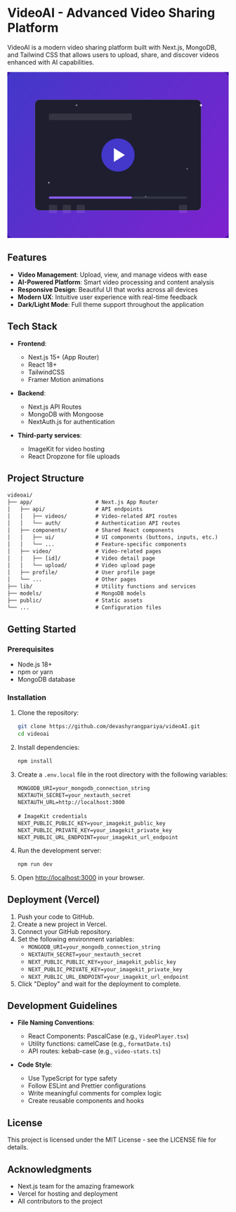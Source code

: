 # VideoAI - Advanced Video Sharing Platform

VideoAI is a modern video sharing platform built with Next.js, MongoDB, and Tailwind CSS that allows users to upload, share, and discover videos enhanced with AI capabilities.

![VideoAI Platform](public/hero-image.svg)

## Features

- **Video Management**: Upload, view, and manage videos with ease
- **AI-Powered Platform**: Smart video processing and content analysis
- **Responsive Design**: Beautiful UI that works across all devices
- **Modern UX**: Intuitive user experience with real-time feedback
- **Dark/Light Mode**: Full theme support throughout the application

## Tech Stack

- **Frontend**:
  - Next.js 15+ (App Router)
  - React 18+
  - TailwindCSS
  - Framer Motion animations

- **Backend**:
  - Next.js API Routes
  - MongoDB with Mongoose
  - NextAuth.js for authentication

- **Third-party services**:
  - ImageKit for video hosting
  - React Dropzone for file uploads

## Project Structure

```
videoai/
├── app/                    # Next.js App Router
│   ├── api/                # API endpoints
│   │   ├── videos/         # Video-related API routes
│   │   └── auth/           # Authentication API routes
│   ├── components/         # Shared React components
│   │   ├── ui/             # UI components (buttons, inputs, etc.)
│   │   └── ...             # Feature-specific components
│   ├── video/              # Video-related pages
│   │   ├── [id]/           # Video detail page
│   │   └── upload/         # Video upload page
│   ├── profile/            # User profile page
│   └── ...                 # Other pages
├── lib/                    # Utility functions and services
├── models/                 # MongoDB models
├── public/                 # Static assets
└── ...                     # Configuration files
```

## Getting Started

### Prerequisites

- Node.js 18+
- npm or yarn
- MongoDB database

### Installation

1. Clone the repository:
   ```bash
   git clone https://github.com/devashyrangpariya/videoAI.git
   cd videoai
   ```

2. Install dependencies:
   ```bash
   npm install
   ```

3. Create a `.env.local` file in the root directory with the following variables:
   ```
   MONGODB_URI=your_mongodb_connection_string
   NEXTAUTH_SECRET=your_nextauth_secret
   NEXTAUTH_URL=http://localhost:3000
   
   # ImageKit credentials
   NEXT_PUBLIC_PUBLIC_KEY=your_imagekit_public_key
   NEXT_PUBLIC_PRIVATE_KEY=your_imagekit_private_key
   NEXT_PUBLIC_URL_ENDPOINT=your_imagekit_url_endpoint
   ```

4. Run the development server:
   ```bash
   npm run dev
   ```

5. Open [http://localhost:3000](http://localhost:3000) in your browser.

## Deployment (Vercel)

1. Push your code to GitHub.
2. Create a new project in Vercel.
3. Connect your GitHub repository.
4. Set the following environment variables:
   - `MONGODB_URI=your_mongodb_connection_string`
   - `NEXTAUTH_SECRET=your_nextauth_secret`
   - `NEXT_PUBLIC_PUBLIC_KEY=your_imagekit_public_key`
   - `NEXT_PUBLIC_PRIVATE_KEY=your_imagekit_private_key`
   - `NEXT_PUBLIC_URL_ENDPOINT=your_imagekit_url_endpoint`
5. Click "Deploy" and wait for the deployment to complete.

## Development Guidelines

- **File Naming Conventions**:
  - React Components: PascalCase (e.g., `VideoPlayer.tsx`)
  - Utility functions: camelCase (e.g., `formatDate.ts`)
  - API routes: kebab-case (e.g., `video-stats.ts`)
  
- **Code Style**:
  - Use TypeScript for type safety
  - Follow ESLint and Prettier configurations
  - Write meaningful comments for complex logic
  - Create reusable components and hooks

## License

This project is licensed under the MIT License - see the LICENSE file for details.

## Acknowledgments

- Next.js team for the amazing framework
- Vercel for hosting and deployment
- All contributors to the project
